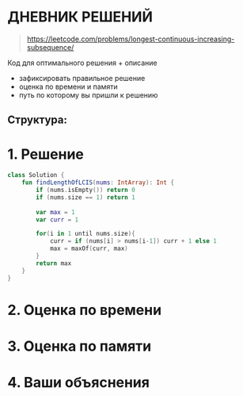 # ДНЕВНИК РЕШЕНИЙ

> https://leetcode.com/problems/longest-continuous-increasing-subsequence/

Код для оптимального решения + описание 

- зафиксировать правильное решение
- оценка по времени и памяти
- путь по которому вы пришли к решению


## Структура:

# 1. Решение

```kotlin
class Solution {
    fun findLengthOfLCIS(nums: IntArray): Int {
        if (nums.isEmpty()) return 0
        if (nums.size == 1) return 1
        
        var max = 1
        var curr = 1

        for(i in 1 until nums.size){
            curr = if (nums[i] > nums[i-1]) curr + 1 else 1
            max = maxOf(curr, max)
        }
        return max
    }
}
```


# 2. Оценка по времени


# 3. Оценка по памяти


# 4. Ваши объяснения


